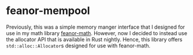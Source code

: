 # feanor-mempool

Previously, this was a simple memory manger interface that I designed for use in my math library [feanor-math](https://github.com/feanortheelf/feanor-math).
However, now I decided to instead use the allocator API that is available in Rust nightly.
Hence, this library offers `std::alloc::Allocator`s designed for use with feanor-math.